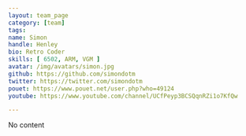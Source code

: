 ```yaml
---
layout: team_page
category: [team]
tags: 
name: Simon
handle: Henley
bio: Retro Coder
skills: [ 6502, ARM, VGM ]
avatar: /img/avatars/simon.jpg
github: https://github.com/simondotm
twitter: https://twitter.com/simondotm
pouet: https://www.pouet.net/user.php?who=49124
youtube: https://www.youtube.com/channel/UCfPeyp3BCSQqnRZi1o7KfQw

---
```


No content